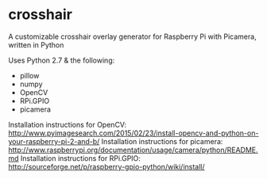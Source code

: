 # crosshair
A customizable crosshair overlay generator for Raspberry Pi with Picamera, written in Python

Uses Python 2.7 & the following:
- pillow
- numpy
- OpenCV
- RPi.GPIO
- picamera

Installation instructions for OpenCV: http://www.pyimagesearch.com/2015/02/23/install-opencv-and-python-on-your-raspberry-pi-2-and-b/
Installation instructions for picamera:
http://www.raspberrypi.org/documentation/usage/camera/python/README.md
Installation instructions for RPi.GPIO:
http://sourceforge.net/p/raspberry-gpio-python/wiki/install/
